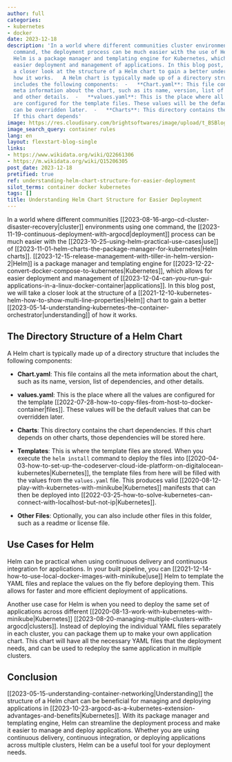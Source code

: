 ```yaml
---
author: full
categories:
- kubernetes
- docker
date: 2023-12-18
description: 'In a world where different communities cluster environments using one
  command, the deployment process can be much easier with the use of Helm charts.
  Helm is a package manager and templating engine for Kubernetes, which allows for
  easier deployment and management of applications. In this blog post, we will take
  a closer look at the structure of a Helm chart to gain a better understanding of
  how it works.   A Helm chart is typically made up of a directory structure that
  includes the following components:  -   **Chart.yaml**: This file contains all the
  meta information about the chart, such as its name, version, list of dependencies,
  and other details.  -   **values.yaml**: This is the place where all the values
  are configured for the template files. These values will be the default values that
  can be overridden later.  -   **Charts**: This directory contains the chart dependencies.
  If this chart depends'
image: https://res.cloudinary.com/brightsoftwares/image/upload/t_BSBlogImage/v1/brightsoftwares.com.blog/5ifbLb5k1sE
image_search_query: container rules
lang: en
layout: flexstart-blog-single
links:
- https://www.wikidata.org/wiki/Q22661306
- https://m.wikidata.org/wiki/Q15206305
post_date: 2023-12-18
pretified: true
ref: understanding-helm-chart-structure-for-easier-deployment
silot_terms: container docker kubernetes
tags: []
title: Understanding Helm Chart Structure for Easier Deployment
---
```


In a world where different communities [[2023-08-16-argo-cd-cluster-disaster-recovery|cluster]] environments using one command, the [[2023-11-19-continuous-deployment-with-argocd|deployment]] process can be much easier with the [[2023-10-25-using-helm-practical-use-cases|use]] of [[2023-11-01-helm-charts-the-package-manager-for-kubernetes|Helm charts]]. [[2023-12-15-release-management-with-tiller-in-helm-version-2|Helm]] is a package manager and templating engine for [[2023-12-22-convert-docker-compose-to-kubernetes|Kubernetes]], which allows for easier deployment and management of [[2023-12-04-can-you-run-gui-applications-in-a-linux-docker-container|applications]]. In this blog post, we will take a closer look at the structure of a [[2021-12-10-kubernetes-helm-how-to-show-multi-line-properties|Helm]] chart to gain a better [[2023-05-14-understanding-kubernetes-the-container-orchestrator|understanding]] of how it works.

## The Directory Structure of a Helm Chart

A Helm chart is typically made up of a directory structure that includes the following components:

-   **Chart.yaml**: This file contains all the meta information about the chart, such as its name, version, list of dependencies, and other details.
    
-   **values.yaml**: This is the place where all the values are configured for the template [[2022-07-28-how-to-copy-files-from-host-to-docker-container|files]]. These values will be the default values that can be overridden later.
    
-   **Charts**: This directory contains the chart dependencies. If this chart depends on other charts, those dependencies will be stored here.
    
-   **Templates**: This is where the template files are stored. When you execute the `helm install` command to deploy the files into [[2020-04-03-how-to-set-up-the-codeserver-cloud-ide-platform-on-digitalocean-kubernetes|Kubernetes]], the template files from here will be filled with the values from the `values.yaml` file. This produces valid [[2020-08-12-play-with-kubernetes-with-minikube|Kubernetes]] manifests that can then be deployed into [[2022-03-25-how-to-solve-kubernetes-can-connect-with-localhost-but-not-ip|Kubernetes]].
    
-   **Other Files**: Optionally, you can also include other files in this folder, such as a readme or license file.
    

## Use Cases for Helm

Helm can be practical when using continuous delivery and continuous integration for applications. In your built pipeline, you can [[2021-12-14-how-to-use-local-docker-images-with-minikube|use]] Helm to template the YAML files and replace the values on the fly before deploying them. This allows for faster and more efficient deployment of applications.

Another use case for Helm is when you need to deploy the same set of applications across different [[2020-08-13-work-with-kubernetes-with-minikube|Kubernetes]] [[2023-08-20-managing-multiple-clusters-with-argocd|clusters]]. Instead of deploying the individual YAML files separately in each cluster, you can package them up to make your own application chart. This chart will have all the necessary YAML files that the deployment needs, and can be used to redeploy the same application in multiple clusters.

## Conclusion

[[2023-05-15-understanding-container-networking|Understanding]] the structure of a Helm chart can be beneficial for managing and deploying applications in [[2023-10-23-argocd-as-a-kubernetes-extension-advantages-and-benefits|Kubernetes]]. With its package manager and templating engine, Helm can streamline the deployment process and make it easier to manage and deploy applications. Whether you are using continuous delivery, continuous integration, or deploying applications across multiple clusters, Helm can be a useful tool for your deployment needs.